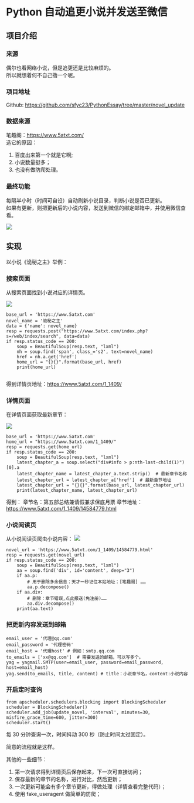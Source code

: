 # Python 自动追更小说并发送至微信

## 项目介绍

### 来源

偶尔也看网络小说，但是追更还是比较麻烦的。  
所以就想着何不自己撸一个呢。  

### 项目地址

Github: https://github.com/sfyc23/PythonEssay/tree/master/novel_update

### 数据来源

笔趣阁：https://www.5atxt.com/    
选它的原因：  
1. 百度出来第一个就是它啊; 
2. 小说数量挺多；
3. 也没有做防爬处理。

### 最终功能

每隔半小时（时间可自设）自动刷新小说目录，判断小说是否已更新。  
如果有更新，则把更新后的小说内容，发送到微信的绑定邮箱中，并使用微信查看。


![](https://raw.githubusercontent.com/sfyc23/image/master/vlog/%E6%95%88%E6%9E%9C%E5%9B%BE3.png)


## 实现  

以小说《诡秘之主》举例：

### 搜索页面

从搜索页面找到小说对应的详情页。

![](https://raw.githubusercontent.com/sfyc23/image/master/vlog/%E6%90%9C%E7%B4%A2%E9%A1%B5%E9%9D%A2.png)

```
base_url = 'https://www.5atxt.com'
novel_name = '诡秘之主'
data = {'name': novel_name}
resp = requests.post("https://www.5atxt.com/index.php?s=/web/index/search", data=data)
if resp.status_code == 200:
    soup = BeautifulSoup(resp.text, "lxml")
    nh = soup.find('span', class_='s2', text=novel_name)   
    href = nh.a.get('href')
    home_url = "{}{}".format(base_url, href)
    print(home_url)
    
```

得到详情页地址：https://www.5atxt.com/1_1409/

### 详情页面

在详情页面获取最新章节：

![](https://raw.githubusercontent.com/sfyc23/image/master/vlog/%E8%AF%A6%E6%83%85%E9%A1%B51.png)

```
base_url = 'https://www.5atxt.com'
home_url = "https://www.5atxt.com/1_1409/"
resp = requests.get(home_url)
if resp.status_code == 200:
    soup = BeautifulSoup(resp.text, "lxml")
    latest_chapter_a = soup.select("div#info > p:nth-last-child(1)")[0].a
    latest_chapter_name = latest_chapter_a.text.strip()  # 最新章节名称
    latest_chapter_url = latest_chapter_a['href']  # 最新章节地址
    latest_chapter_url = "{}{}".format(base_url, latest_chapter_url)
    print(latest_chapter_name, latest_chapter_url)
```
得到：
章节名：第五部总结兼请假兼求保底月票 
章节地址：https://www.5atxt.com/1_1409/14584779.html


### 小说阅读页

从小说阅读页爬虫小说内容：
![](https://raw.githubusercontent.com/sfyc23/image/master/vlog/%E5%B0%8F%E8%AF%B4%E9%98%85%E8%AF%BB%E9%A1%B5png.png)
```
novel_url = 'https://www.5atxt.com/1_1409/14584779.html'
resp = requests.get(novel_url)
if resp.status_code == 200:
    soup = BeautifulSoup(resp.text, "lxml")
    aa = soup.find('div', id='content', deep="3")
    if aa.p:
        # 用于删除多余信息：天才一秒记住本站地址：[笔趣阁] ……
        aa.p.decompose()
    if aa.div:
        # 删除：章节错误,点此报送(免注册)……
        aa.div.decompose()
    print(aa.text)
```

### 把更新内容发送到邮箱
```
email_user = '代理@qq.com'
email_password = '代理密码'
email_host = '代理host' # 例如：smtp.qq.com
to_emails = ['xx@qq.com']  # 需要发送的邮箱，可以写多个。
yag = yagmail.SMTP(user=email_user, password=email_password, host=email_host)
yag.send(to_emails, title, content) # title：小说章节名，content:小说内容
```

### 开启定时查询

```
from apscheduler.schedulers.blocking import BlockingScheduler
scheduler = BlockingScheduler()
scheduler.add_job(update_novel, 'interval', minutes=30, misfire_grace_time=600, jitter=300)
scheduler.start()
```
每 30 分钟查询一次，时间抖动 300 秒（防止时间太过固定）。  


简意的流程就是这样。

其他的一些细节：  
1. 第一次请求得到详情页后保存起来，下一次可直接访问；
2. 保存最新的章节的名称，进行对比，然后更新；
3. 一次更新可能会有多个章节更新，得做处理（详情查看完整代码）；
4. 使用 fake_useragent 做简单的防爬；
